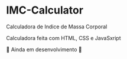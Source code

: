 # IMC-Calculator
Calculadora de Indice de Massa Corporal


Calculadora feita com HTML, CSS e JavaSxript

:construction: Ainda em desenvolvimento :construction:

